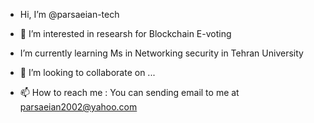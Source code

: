 -  Hi, I’m @parsaeian-tech
- 👀 I’m interested in researsh for Blockchain E-voting
-  I’m currently learning Ms in Networking security in Tehran University

- 💞️ I’m looking to collaborate on ...
- 📫 How to reach me : You can sending email to me at parsaeian2002@yahoo.com 
<!---
parsaeian-tech/parsaeian-tech is a ✨ special ✨ repository because its `README.md` (this file) appears on your GitHub profile.
You can click the Preview link to take a look at your changes.
--->
